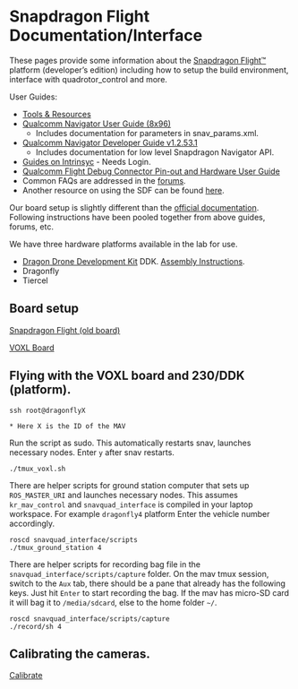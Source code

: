 # Snapdragon Flight Documentation/Interface

These pages provide some information about the [Snapdragon Flight™](https://developer.qualcomm.com/hardware/snapdragon-flight) platform (developer’s edition) including how to setup the build environment, interface with quadrotor_control and more.

User Guides:
* [Tools & Resources](https://developer.qualcomm.com/software/qualcomm-navigator/tools)
* [Qualcomm Navigator User Guide (8x96)](https://developer.qualcomm.com/downloads/qualcomm-navigator-user-guide-8x96?referrer=node/34698)
    * Includes documentation for parameters in snav_params.xml.
* [Qualcomm Navigator Developer Guide v1.2.53.1](https://developer.qualcomm.com/download/qualcomm-flight/navigator-developer-guide-1.2.53.1.pdf?referrer=node/34698)
    * Includes documentation for low level Snapdragon Navigator API.
* [Guides on Intrinsyc](https://tech.intrinsyc.com/projects/snapdragon-flight/documents) - Needs Login.
* [Qualcomm Flight Debug Connector Pin-out and Hardware User Guide](https://developer.qualcomm.com/download/qualcomm-flight/qcflight-debug-connector-pin-out-hw-user-guide.pdf?referrer=node/30229)
* Common FAQs are addressed in the [forums](https://developer.qualcomm.com/forums/hardware/qualcomm-flight).
* Another resource on using the SDF can be found [here](https://docs.px4.cc/zh/flight_controller/snapdragon_flight.html).

Our board setup is slightly different than the [official documentation](https://github.com/ATLFlight/ATLFlightDocs). Following instructions have been pooled together from above guides, forums, etc.

We have three hardware platforms available in the lab for use.
* [Dragon Drone Development Kit](https://worldsway.com/product/dragon-drone-development-kit/) DDK. [Assembly Instructions](https://worldsway.com/wp-content/uploads/2017/08/DragonDDK-End-User-Assembly-Instructions_V3.pdf).
* Dragonfly
* Tiercel

## Board setup

[Snapdragon Flight (old board)](doc/SnapFlightSetup.md)

[VOXL Board](doc/VOXLSetup.md)

## Flying with the VOXL board and 230/DDK (platform).
```
ssh root@dragonflyX
```
    * Here X is the ID of the MAV

Run the script as sudo. This automatically restarts snav, launches necessary nodes. Enter `y` after snav restarts.
```
./tmux_voxl.sh
```

There are helper scripts for ground station computer that sets up `ROS_MASTER_URI` and launches necessary nodes. This assumes `kr_mav_control`  and `snavquad_interface` is compiled in your laptop workspace. For example `dragonfly4` platform Enter the vehicle number accordingly.

```
roscd snavquad_interface/scripts
./tmux_ground_station 4
```

There are helper scripts for recording bag file in the `snavquad_interface/scripts/capture` folder. On the mav tmux session, switch to the `Aux` tab, there should be a pane that already has the following keys. Just hit `Enter` to start recording the bag. If the mav has micro-SD card it will bag it to `/media/sdcard`, else to the home folder `~/`.
```
roscd snavquad_interface/scripts/capture
./record/sh 4
```

## Calibrating the cameras.
[Calibrate](doc/CameraCalib.md)
